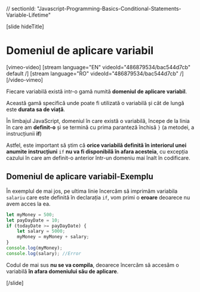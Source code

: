 // sectionId: "Javascript-Programming-Basics-Conditional-Statements-Variable-Lifetime"

[slide hideTitle]
# Domeniul de aplicare variabil

[vimeo-video]
[stream language="EN" videoId="486879534/bac544d7cb" default /]
[stream language="RO" videoId="486879534/bac544d7cb"  /]
[/video-vimeo]

Fiecare variabilă există intr-o gamă numită **domeniul de aplicare variabil**.

Această gamă specifică unde poate fi utilizată o variabilă și cât de lungă este **durata sa de viață**.

În limbajul JavaScript, domeniul în care există o variabilă, începe de la linia în care am **definit-o** și se termină cu prima paranteză închisă `}` (a metodei, a instrucțiunii **if**)

Astfel, este important să știm că **orice variabilă definită în interiorul unei anumite instrucțiuni** `if` **nu va fi disponibilă în afara acesteia**, cu excepția cazului în care am definit-o anterior într-un domeniu mai înalt în codificare.

## Domeniul de aplicare variabil-Exemplu 

În exemplul de mai jos, pe ultima linie încercăm să imprimăm variabila `salariu` care este definită în declarația `if`, vom primi o **eroare** deoarece nu avem acces la ea.

```js
let myMoney = 500;
let payDayDate = 10;
if (todayDate >= payDayDate) {
    let salary = 5000;
    myMoney = myMoney + salary;
}
console.log(myMoney); 
console.log(salary); //Error
```

Codul de mai sus **nu se va compila**, deoarece încercăm să accesăm o variabilă **în afara domeniului său de aplicare**.

[/slide]